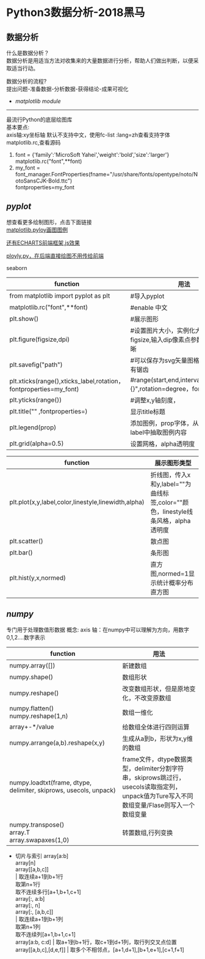 Python3数据分析-2018黑马
=======================
数据分析
-------
什么是数据分析？<br>
数据分析是用适当方法对收集来的大量数据进行分析，帮助人们做出判断，以便采取适当行动。

数据分析的流程?<br>
提出问题-准备数据-分析数据-获得结论-成果可视化

* *matplotlib module*
----------------------
最流行Python的底层绘图库<br>
基本要点:<br>
axis轴:xy坐标轴
默认不支持中文，使用fc-list :lang=zh查看支持字体<br>
matplotlib.rc,查看源码<br>
1. font = {'family':'MicroSoft Yahei','weight':'bold','size':'larger'}<br>
   matplotlib.rc("font",**font)<br>
2. my_font = font_manager.FontProperties(fname="/usr/share/fonts/opentype/noto/NotoSansCJK-Bold.ttc") <br>
   fontproperties=my_font<br>

*pyplot*
---------
想查看更多绘制图形，点击下面链接<br>
[matplotlib.pyloy画图图例](https://matplotlib.org/gallery/)<br>

[还有ECHARTS前端框架,js效果](https://github.com/apache/incubator-echarts)<by>

[ployly.py，在后端直接绘图不用传给前端](https://plotly.ly/python/)<br>

seaborn<br>

function|用法
------|------
from matplotlib import pyplot as plt | #导入pyplot<br>
matplotlib.rc("font",**font)  |  #enable 中文<br>
plt.show()      |  #展示图形<br>
plt.figure(figsize,dpi)  | #设置图片大小，实例化大小参数figsize,输入dip像素点参数使图像更清晰 <br>
plt.savefig("path")      | #可以保存为svg矢量图格式，放大不会有锯齿 <br>
plt.xticks(range(),xticks_label,rotation，fontproperties=my_font)|  #range(start,end,interval),label"hello,{}",rotation=degree，font字体文件<br>
plt.yticks(range())    |    #调整x,y轴刻度， <br>
plt.title("" ,fontproperties=) | 显示title标题
plt.legend(prop) | 添加图例，prop字体，从plot函数的label中抽取图例内容
plt.grid(alpha=0.5)  | 设置网格，alpha透明度

function|展示图形类型
------|------
plt.plot(x,y,label,color,linestyle,linewidth,alpha)  |   折线图，传入x和y,label=""为曲线标签,color=""颜色，linestyle线条风格，alpha透明度<br>
plt.scatter()     |  散点图<br>
plt.bar()   |  条形图<br>
plt.hist(y,x,normed)  |  直方图,normed=1显示统计概率分布直方图<br>


*numpy*
---------
专门用于处理数值形数据
概念:
axis 轴：在numpy中可以理解为方向，用数字0,1,2....数字表示

function|用法
------|------
numpy.array([])   |  新建数组
numpy.shape()  |  数组形状
numpy.reshape()   |  改变数组形状，但是原地变化，不改变原数组
numpy.flatten()<br>numpy.reshape(1,n)  |  数组一维化
array+-*/value |  给数组全体进行四则运算
numpy.arrange(a,b).reshape(x,y)  |  生成从a到b，形状为x,y维的数组
numpy.loadtxt(frame, dtype, delimiter, skiprows, usecols, unpack) |  frame文件，dtype数据类型，delimiter分割字符串，skiprows跳过行，usecols读取指定列，unpack值为Ture写入不同数组变量/Flase则写入一个数组变量
numpy.transpose()<br>   array.T<br> array.swapaxes(1,0)<br> |  转置数组,行列变换
- 切片与索引 
array[a:b]<br>array[n]<br>array[[a,b,c]]<br> |  取连续a+1到b+1行<br>取第n+1行<br>取不连续多行[a+1,b+1,c+1]<br>
array[:, a:b]<br>array[:, n]<br>array[:, [a,b,c]]<br> |  取连续a+1到b+1列<br>取第n+1列<br>取不连续列[a+1,b+1,c+1]<br>
array[a:b, c:d]   |  取a+1到b+1行，取c+1到d+1列，取行列交叉点位置
array[[a,b,c],[d,e,f]] |   取多个不相邻点，[a+1,d+1],[b+1,e+1],[c+1,f+1]

